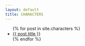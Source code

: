 ```yaml
---
layout: default
title: CHARACTERS
---
```

<ul>
  {% for post in site.characters %}
    <li>
      <a href="{{ post.url }}">{{ post.title }}</a>
    </li>
  {% endfor %}
</ul>
